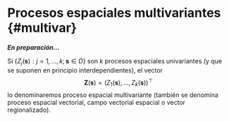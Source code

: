 # Procesos espaciales multivariantes {#multivar}

<!-- 
---
title: "Estadística Espacial"
author: "Análisis estadístico de datos con dependencia (GCED)"
date: "Curso 2021/2022"
bibliography: ["packages.bib", "estadistica_espacial.bib"]
link-citations: yes
output: 
  bookdown::html_document2:
    pandoc_args: ["--number-offset", "0,0"]
    toc: yes 
    # mathjax: local            # copia local de MathJax, hay que establecer:
    # self_contained: false     # las dependencias se guardan en ficheros externos 
  bookdown::pdf_document2:
    keep_tex: yes
    toc: yes 
---
Capítulo \@ref(multivar)
bookdown::preview_chapter("01-introduccion.Rmd")
knitr::purl("01-introduccion.Rmd", documentation = 2)
knitr::spin("01-introduccion.R",knit = FALSE)
-->




***En preparación...***

Si $\left\{ Z_{j}(\mathbf{s}):j=1, \ldots, k;\mathbf{s}\in D\right\}$
son $k$ procesos espaciales univariantes (y que se suponen en principio interdependientes), el vector
$$\mathbf{Z}(\mathbf{s})=(Z_{1}(\mathbf{s}), \ldots, Z_{k}(\mathbf{s}))^\top$$
lo denominaremos proceso espacial multivariante (también se denomina proceso espacial vectorial, campo vectorial espacial o vector regionalizado).



<!-- 
## Referencias 
-->

